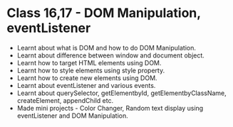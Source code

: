 <h1>Class 16,17 - DOM Manipulation, eventListener</h1>

- Learnt about what is DOM and how to do DOM Manipulation.
- Learnt about difference between window and document object.
- Learnt how to target HTML elements using DOM.
- Learnt how to style elements using style property.
- Learnt how to create new elements using DOM.
- Learnt about eventListener and various events.
- Learnt about querySelector, getElementbyId, getElementbyClassName, createElement, appendChild etc.
- Made mini projects - Color Changer, Random text display using eventListener and DOM Manipulation.